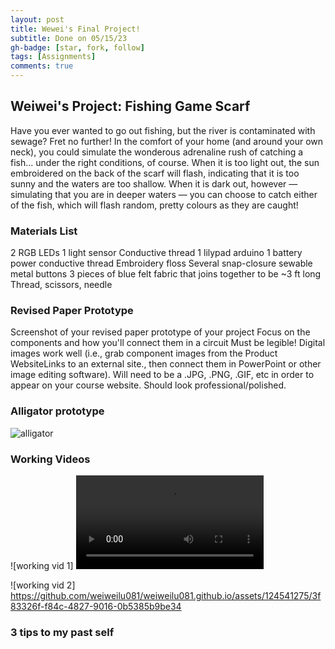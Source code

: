 ```yaml
---
layout: post
title: Wewei's Final Project!
subtitle: Done on 05/15/23
gh-badge: [star, fork, follow]
tags: [Assignments]
comments: true
---
```


## Weiwei's Project: Fishing Game Scarf

Have you ever wanted to go out fishing, but the river is contaminated with sewage? Fret no further! In the comfort of your home (and around your own neck), you could simulate the wonderous adrenaline rush of catching a fish... under the right conditions, of course. When it is too light out, the sun embroidered on the back of the scarf will flash, indicating that it is too sunny and the waters are too shallow. When it is dark out, however — simulating that you are in deeper waters — you can choose to catch either of the fish, which will flash random, pretty colours as they are caught!

### Materials List

2 RGB LEDs
1 light sensor
Conductive thread
1 lilypad arduino
1 battery power
conductive thread
Embroidery floss 
Several snap-closure sewable metal buttons 
3 pieces of blue felt fabric that joins together to be ~3 ft long
Thread, scissors, needle

### Revised Paper Prototype

Screenshot of your revised paper prototype of your project
Focus on the components and how you'll connect them in a circuit
Must be legible! Digital images work well (i.e., grab component images from the Product WebsiteLinks to an external site., then connect them in PowerPoint or other image editing software).
Will need to be a .JPG, .PNG, .GIF, etc in order to appear on your course website.
Should look professional/polished.

### Alligator prototype 

![alligator](https://weiweilu081.github.io/assets/img/alligator.jpeg)

### Working Videos 
![working vid 1] <video src="[LINK](https://github.com/weiweilu081/weiweilu081.github.io/assets/124541275/9ab69ce0-ec68-499c-b5e4-776c87c998b4)" controls="controls" style="max-width: 730px;"> </video>
 
![working vid 2] https://github.com/weiweilu081/weiweilu081.github.io/assets/124541275/3f83326f-f84c-4827-9016-0b5385b9be34


### 3 tips to my past self


